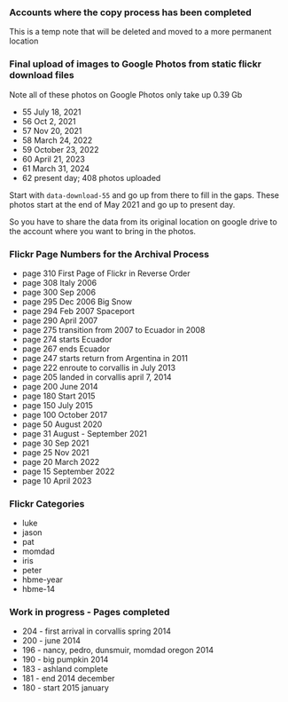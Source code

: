 

### Accounts where the copy process has been completed

This is a temp note that will be deleted and moved to a more permanent
location



### Final upload of images to Google Photos from static flickr download files

Note all of these photos on Google Photos only take up 0.39 Gb

- 55 July 18, 2021
- 56 Oct 2, 2021
- 57 Nov 20, 2021
- 58 March 24, 2022
- 59 October 23, 2022
- 60 April 21, 2023
- 61 March 31, 2024
- 62 present day; 408 photos uploaded

Start with `data-download-55` and go up from there to fill in the gaps.
These photos start at the end of May 2021 and go up to present day.

So you have to share the data from its original location
on google drive to the account
where you want to bring in the photos.

### Flickr Page Numbers for the Archival Process

- page 310 First Page of Flickr in Reverse Order
- page 308 Italy 2006
- page 300 Sep 2006
- page 295 Dec 2006 Big Snow
- page 294 Feb 2007 Spaceport
- page 290 April 2007
- page 275 transition from 2007 to Ecuador in 2008
- page 274 starts Ecuador
- page 267 ends Ecuador
- page 247 starts return from Argentina in 2011
- page 222 enroute to corvallis in July 2013
- page 205 landed in corvallis april 7, 2014
- page 200 June 2014
- page 180 Start 2015
- page 150 July 2015
- page 100 October 2017
- page 50 August 2020
- page 31 August - September 2021
- page 30 Sep 2021
- page 25 Nov 2021
- page 20 March 2022
- page 15 September 2022
- page 10 April 2023


### Flickr Categories

- luke
- jason
- pat
- momdad
- iris
- peter
- hbme-year
- hbme-14

### Work in progress - Pages completed

- 204 - first arrival in corvallis spring 2014
- 200 - june 2014
- 196 - nancy, pedro, dunsmuir, momdad oregon 2014
- 190 - big pumpkin 2014
- 183 - ashland complete
- 181 - end 2014 december
- 180 - start 2015 january

